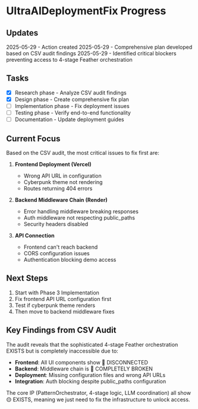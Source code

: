 # UltraAIDeploymentFix Progress

## Updates

2025-05-29 - Action created
2025-05-29 - Comprehensive plan developed based on CSV audit findings
2025-05-29 - Identified critical blockers preventing access to 4-stage Feather orchestration

## Tasks

- [x] Research phase - Analyze CSV audit findings
- [x] Design phase - Create comprehensive fix plan
- [ ] Implementation phase - Fix deployment issues
- [ ] Testing phase - Verify end-to-end functionality
- [ ] Documentation - Update deployment guides

## Current Focus

Based on the CSV audit, the most critical issues to fix first are:

1. **Frontend Deployment (Vercel)**
   - Wrong API URL in configuration
   - Cyberpunk theme not rendering
   - Routes returning 404 errors

2. **Backend Middleware Chain (Render)**
   - Error handling middleware breaking responses
   - Auth middleware not respecting public_paths
   - Security headers disabled

3. **API Connection**
   - Frontend can't reach backend
   - CORS configuration issues
   - Authentication blocking demo access

## Next Steps

1. Start with Phase 3 Implementation
2. Fix frontend API URL configuration first
3. Test if cyberpunk theme renders
4. Then move to backend middleware fixes

## Key Findings from CSV Audit

The audit reveals that the sophisticated 4-stage Feather orchestration EXISTS but is completely inaccessible due to:

- **Frontend**: All UI components show 🔴 DISCONNECTED
- **Backend**: Middleware chain is 🔴 COMPLETELY BROKEN
- **Deployment**: Missing configuration files and wrong API URLs
- **Integration**: Auth blocking despite public_paths configuration

The core IP (PatternOrchestrator, 4-stage logic, LLM coordination) all show 🟡 EXISTS, meaning we just need to fix the infrastructure to unlock access.